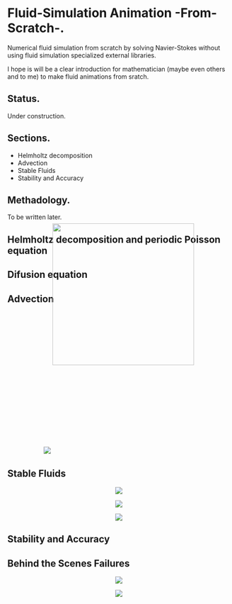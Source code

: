 # Fluid-Simulation Animation -From-Scratch-.
Numerical fluid simulation from scratch by solving Navier-Stokes without using fluid simulation specialized external libraries.

I hope is will be a clear introduction for mathematician (maybe even others and to me) to make fluid animations from sratch.

## Status.
Under construction.

## Sections.
+ Helmholtz decomposition
+ Advection
+ Stable Fluids
+ Stability and Accuracy

## Methadology.
To be written later.

## Helmholtz decomposition and periodic Poisson equation



## Difusion equation



## Advection

<p align="center">
  <image src="https://imgur.com/qVx7Qx4.gif"> <image src="https://imgur.com/o3fsWgP.png" width= 320 style="position: relative; top:-200px">
</p>


## Stable Fluids

<p align="center">
  <image src="https://imgur.com/9Ajt11I.gif">
</p>
<p align="center">
  <image src="https://imgur.com/FmMNF9k.gif">
</p>
<p align="center">
  <image src="https://imgur.com/QPHvgc3.gif">
</p>
  

## Stability and Accuracy


## Behind the Scenes Failures

<p align="center">
  <image src="https://imgur.com/2cd2hBo.gif">
</p>
  
<p align="center">
  <image src="https://imgur.com/7ySYOO4.gif">
</p>
